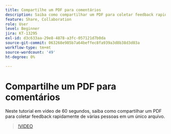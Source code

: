 ```yaml
---
title: Compartilhe um PDF para comentários
description: Saiba como compartilhar um PDF para coletar feedback rapidamente de várias pessoas em um único arquivo
feature: Share, Collaboration
role: User
level: Beginner
jira: KT-13295
exl-id: d3c633aa-29e8-4878-a3fc-057121d7b0da
source-git-commit: 063268e985b7a64beffec8fa939a3d8b38d3d03a
workflow-type: tm+mt
source-wordcount: '49'
ht-degree: 0%

---
```


# Compartilhe um PDF para comentários

Neste tutorial em vídeo de 60 segundos, saiba como compartilhar um PDF para coletar feedback rapidamente de várias pessoas em um único arquivo.

>[!VIDEO](https://video.tv.adobe.com/v/3437193?quality=12&learn=on&hidetitle=true&captions=por_br)
